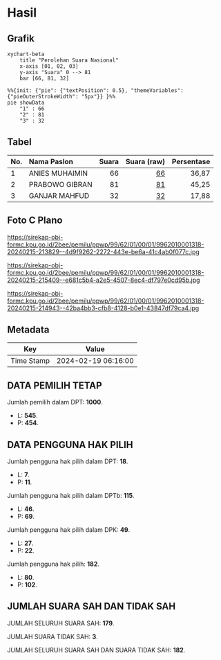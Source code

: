 # Hasil

## Grafik

```mermaid
xychart-beta
    title "Perolehan Suara Nasional"
    x-axis [01, 02, 03]
    y-axis "Suara" 0 --> 81
    bar [66, 81, 32]
```

```mermaid
%%{init: {"pie": {"textPosition": 0.5}, "themeVariables": {"pieOuterStrokeWidth": "5px"}} }%%
pie showData
    "1" : 66
    "2" : 81
    "3" : 32
```

## Tabel

| No. | Nama Paslon    | Suara | Suara (raw) | Persentase |
|:--- |:-------------- | -----:| -----------:| ----------:|
| 1   | ANIES MUHAIMIN | 66    | [66][p-1]   | 36,87      |
| 2   | PRABOWO GIBRAN | 81    | [81][p-2]   | 45,25      |
| 3   | GANJAR MAHFUD  | 32    | [32][p-3]   | 17,88      |


[p-1]: https://github.com/gigit-pemilu/pemilu-2024/blob/main/pilpres/hitung-suara/sub/99-luar-negeri/sub/62-kuala-lumpur-malaysia/sub/01-kuala-lumpur-malaysia/sub/0001-kuala-lumpur-malaysia/sub/318-tps-005/sub/paslon-1.txt
[p-2]: https://github.com/gigit-pemilu/pemilu-2024/blob/main/pilpres/hitung-suara/sub/99-luar-negeri/sub/62-kuala-lumpur-malaysia/sub/01-kuala-lumpur-malaysia/sub/0001-kuala-lumpur-malaysia/sub/318-tps-005/sub/paslon-2.txt
[p-3]: https://github.com/gigit-pemilu/pemilu-2024/blob/main/pilpres/hitung-suara/sub/99-luar-negeri/sub/62-kuala-lumpur-malaysia/sub/01-kuala-lumpur-malaysia/sub/0001-kuala-lumpur-malaysia/sub/318-tps-005/sub/paslon-3.txt

## Foto C Plano

https://sirekap-obj-formc.kpu.go.id/2bee/pemilu/ppwp/99/62/01/00/01/9962010001318-20240215-213829--4d9f9262-2272-443e-be6a-41c4ab0f077c.jpg

https://sirekap-obj-formc.kpu.go.id/2bee/pemilu/ppwp/99/62/01/00/01/9962010001318-20240215-215409--e681c5b4-a2e5-4507-8ec4-df797e0cd95b.jpg

https://sirekap-obj-formc.kpu.go.id/2bee/pemilu/ppwp/99/62/01/00/01/9962010001318-20240215-214943--42ba4bb3-cfb8-4128-b0e1-43847df79ca4.jpg


## Metadata

| Key        | Value               |
| ---------- | ------------------- |
| Time Stamp | 2024-02-19 06:16:00 |


## DATA PEMILIH TETAP

Jumlah pemilih dalam DPT: **1000**.
 * L: **545**.
 * P: **454**.

## DATA PENGGUNA HAK PILIH

Jumlah pengguna hak pilih dalam DPT: **18**.
 * L: **7**.
 * P: **11**.

Jumlah pengguna hak pilih dalam DPTb: **115**.
 * L: **46**.
 * P: **69**.

Jumlah pengguna hak pilih dalam DPK: **49**.
 * L: **27**.
 * P: **22**.

Jumlah pengguna hak pilih: **182**.
 * L: **80**.
 * P: **102**.

## JUMLAH SUARA SAH DAN TIDAK SAH

JUMLAH SELURUH SUARA SAH: **179**.

JUMLAH SUARA TIDAK SAH: **3**.

JUMLAH SELURUH SUARA SAH DAN SUARA TIDAK SAH: **182**.


